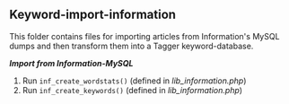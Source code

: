 Keyword-import-information
--------------------------
This folder contains files for importing articles from Information's
MySQL dumps and then transform them into a Tagger keyword-database.

***Import from Information-MySQL***

1. Run `inf_create_wordstats()` (defined in _lib\_information.php_)
2. Run `inf_create_keywords()` (defined in _lib\_information.php_)

